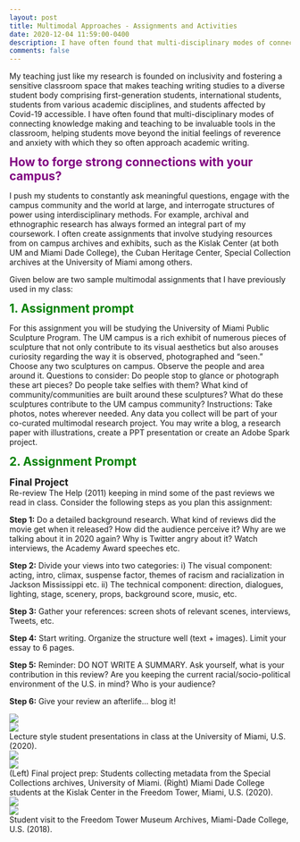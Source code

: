 ```yaml
---
layout: post
title: Multimodal Approaches - Assignments and Activities
date: 2020-12-04 11:59:00-0400
description: I have often found that multi-disciplinary modes of connecting knowledge making and teaching to be invaluable tools in the classroom, helping students move beyond the initial feelings of reverence and anxiety with which they so often approach academic writing.
comments: false
---
```


My teaching just like my research is founded on inclusivity and fostering a sensitive classroom space that makes teaching writing studies to a diverse student body comprising first-generation students, international students, students from various academic disciplines, and students affected by Covid-19 accessible. I have often found that multi-disciplinary modes of connecting knowledge making and teaching to be invaluable tools in the classroom, helping students move beyond the initial feelings of reverence and anxiety with which they so often approach academic writing.

<span style="color:purple; font-size:1.5em">**How to forge strong connections with your campus?**</span>

I push my students to constantly ask meaningful questions, engage with the campus community and the world at large, and interrogate structures of power using interdisciplinary methods. For example, archival and ethnographic research has always formed an integral part of my coursework. I often create assignments that involve studying resources from on campus archives and exhibits, such as the Kislak Center (at both UM and Miami Dade College), the Cuban Heritage Center, Special Collection archives at the University of Miami among others. 

Given below are two sample multimodal assignments that I have previously used in my class: 

<span style="color:green; font-size:1.5em">**1. Assignment prompt**</span>

For this assignment you will be studying the University of Miami Public Sculpture Program.
The UM campus is a rich exhibit of numerous pieces of sculpture that not only contribute to its visual aesthetics but also arouses curiosity regarding the way it is observed, photographed and “seen.” Choose any two sculptures on campus. Observe the people and area around it. 
Questions to consider: Do people stop to glance or photograph these art pieces? Do people take selfies with them? What kind of community/communities are built around these sculptures? What do these sculptures contribute to the UM campus community? 
Instructions: Take photos, notes wherever needed. Any data you collect will be part of your co-curated multimodal research project. You may write a blog, a research paper with illustrations, create a PPT presentation or create an Adobe Spark project. 

<span style="color:green; font-size:1.5em">**2. Assignment Prompt**</span>

<span style="font-size:1.25em">**Final Project**</span><br />
Re-review The Help (2011) keeping in mind some of the past reviews we read in class. Consider the following steps as you plan this assignment:

**Step 1:** Do a detailed background research. What kind of reviews did the movie get when it released? How did the audience perceive it? Why are we talking about it in 2020 again? Why is Twitter angry about it? Watch interviews, the Academy Award speeches etc.

**Step 2:** Divide your views into two categories: 
i)	The visual component: acting, intro, climax, suspense factor, themes of racism and racialization in Jackson Mississippi etc.
ii)	The technical component: direction, dialogues, lighting, stage, scenery, props, background score, music, etc. 

**Step 3:** Gather your references: screen shots of relevant scenes, interviews, Tweets, etc. 

**Step 4:** Start writing. Organize the structure well (text + images). Limit your essay to 6 pages.

**Step 5:** Reminder: DO NOT WRITE A SUMMARY. Ask yourself, what is your contribution in this review? Are you keeping the current racial/socio-political environment of the U.S. in mind? Who is your audience? 

**Step 6:** Give your review an afterlife... blog it!

<div class="row mt-3">
    <div class="col-sm mt-3 mt-md-0">
        <img class="img-fluid rounded z-depth-1" src="{{ site.baseurl }}/assets/img/blogImgs/multimodalTeaching/classroom1.jpg">
    </div>
    <div class="col-sm mt-3 mt-md-0">
        <img class="img-fluid rounded z-depth-1" src="{{ site.baseurl }}/assets/img/blogImgs/multimodalTeaching/classroom2.jpg">
    </div>
</div>
<div class="caption">
    Lecture style student presentations in class at the University of Miami, U.S. (2020).
</div>

<div class="row mt-3">
    <div class="col-sm mt-3 mt-md-0">
        <img class="img-fluid rounded z-depth-1" src="{{ site.baseurl }}/assets/img/blogImgs/multimodalTeaching/classroom3.jpg">
    </div>
    <div class="col-sm mt-3 mt-md-0">
        <img class="img-fluid rounded z-depth-1" src="{{ site.baseurl }}/assets/img/blogImgs/multimodalTeaching/classroom4.jpg">
    </div>
</div>
<div class="caption">
    (Left) Final project prep: Students collecting metadata from the Special Collections archives, University of Miami. (Right) Miami Dade College students at the Kislak Center in the Freedom Tower, Miami, U.S. (2020).
</div>

<div class="row mt-3">
    <div class="col-sm mt-3 mt-md-0">
        <img class="img-fluid rounded z-depth-1" src="{{ site.baseurl }}/assets/img/blogImgs/multimodalTeaching/classroom5.jpeg">
    </div>
    <div class="col-sm mt-3 mt-md-0">
        <img class="img-fluid rounded z-depth-1" src="{{ site.baseurl }}/assets/img/blogImgs/multimodalTeaching/classroom6.jpeg">
    </div>
</div>
<div class="caption">
    Student visit to the Freedom Tower Museum Archives, Miami-Dade College, U.S. (2018).
</div>